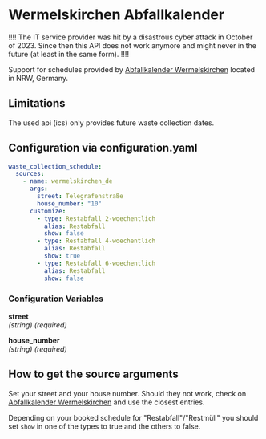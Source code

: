 # Wermelskirchen Abfallkalender

!!!! The IT service provider was hit by a disastrous cyber attack in October of 2023. Since then this API does not work anymore and might never in the future (at least in the same form). !!!!

Support for schedules provided by [Abfallkalender Wermelskirchen](https://www.wermelskirchen.de/rathaus/buergerservice/formulare-a-z/abfallkalender-online/) located in NRW, Germany.

## Limitations

The used api (ics) only provides future waste collection dates.  

## Configuration via configuration.yaml

```yaml
waste_collection_schedule:
  sources:
    - name: wermelskirchen_de
      args:
        street: Telegrafenstraße
        house_number: "10"
      customize:
        - type: Restabfall 2-woechentlich
          alias: Restabfall
          show: false
        - type: Restabfall 4-woechentlich
          alias: Restabfall
          show: true
        - type: Restabfall 6-woechentlich
          alias: Restabfall
          show: false
```

### Configuration Variables

**street**  
*(string) (required)*

**house_number**  
*(string) (required)*

## How to get the source arguments

Set your street and your house number. Should they not work, check on [Abfallkalender Wermelskirchen](https://www.wermelskirchen.de/rathaus/buergerservice/formulare-a-z/abfallkalender-online/) and use the closest entries.

Depending on your booked schedule for "Restabfall"/"Restmüll" you should set `show` in one of the types to true and the others to false.
